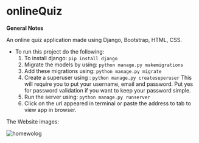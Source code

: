 # onlineQuiz


**General Notes**

An online quiz application made using Django, Bootstrap, HTML, CSS.

- To run this project do the following:
    1. To install django:
       `pip install django`
    2. Migrate the models by using:
        `python manage.py makemigrations`
    3. Add these migrations using:
        `python manage.py migrate`
    4. Create a superuser using : 
        `python manage.py createsuperuser`
        This will require you to put your username, email and password. Put yes for password validation if you want to keep your password simple.
    5. Run the server using:
        `python manage.py runserver`
    6. Click on the url appeared in terminal or paste the address to tab to view app in browser.
    
 The Website images:
 



![homewolog](https://user-images.githubusercontent.com/93663329/195617625-13b733c9-48de-4df9-b657-a18adc71d13e.png)

